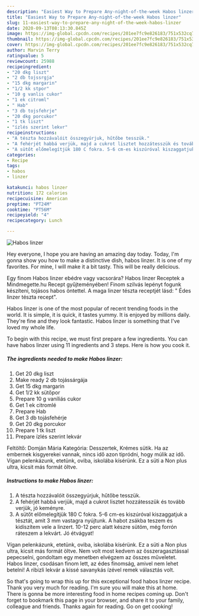 ```yaml
---
description: "Easiest Way to Prepare Any-night-of-the-week Habos linzer"
title: "Easiest Way to Prepare Any-night-of-the-week Habos linzer"
slug: 11-easiest-way-to-prepare-any-night-of-the-week-habos-linzer
date: 2020-09-13T08:13:30.845Z
image: https://img-global.cpcdn.com/recipes/201ee7fc9e826183/751x532cq70/habos-linzer-recept-foto.jpg
thumbnail: https://img-global.cpcdn.com/recipes/201ee7fc9e826183/751x532cq70/habos-linzer-recept-foto.jpg
cover: https://img-global.cpcdn.com/recipes/201ee7fc9e826183/751x532cq70/habos-linzer-recept-foto.jpg
author: Marvin Terry
ratingvalue: 5
reviewcount: 25988
recipeingredient:
- "20 dkg liszt"
- "2 db tojssrgja"
- "15 dkg margarin"
- "1/2 kk stpor"
- "10 g vanlis cukor"
- "1 ek citroml"
- " Hab"
- "3 db tojsfehrje"
- "20 dkg porcukor"
- "1 tk liszt"
- "ízlés szerint lekvr"
recipeinstructions:
- "A tészta hozzávalóit összegyúrjuk, hűtőbe tesszük."
- "A fehérjét habbá verjük, majd a cukrot lisztet hozzátesszük és tovább verjük, jó keményre."
- "A sütőt előmelegítjük 180 C fokra. 5-6 cm-es kiszúróval kiszaggatjuk a tésztát, amit 3 mm vastagra nyújtunk. A habot zsákba teszem és kidíszítem vele a linzert. 10-12 perc alatt készre sütöm, még forrón ráteszem a lekvárt. Jó étvágyat!"
categories:
- Recipe
tags:
- habos
- linzer

katakunci: habos linzer 
nutrition: 172 calories
recipecuisine: American
preptime: "PT24M"
cooktime: "PT56M"
recipeyield: "4"
recipecategory: Lunch

---
```



![Habos linzer](https://img-global.cpcdn.com/recipes/201ee7fc9e826183/751x532cq70/habos-linzer-recept-foto.jpg)

Hey everyone, I hope you are having an amazing day today. Today, I'm gonna show you how to make a distinctive dish, habos linzer. It is one of my favorites. For mine, I will make it a bit tasty. This will be really delicious.

Egy finom Habos linzer ebédre vagy vacsorára? Habos linzer Receptek a Mindmegette.hu Recept gyűjteményében! Finom szilvás lepényt fogunk készíteni, tojásos habos öntettel. A maga linzer tészta receptjét lásd: &#34; Édes linzer tészta recept&#34;.

Habos linzer is one of the most popular of recent trending foods in the world. It is simple, it is quick, it tastes yummy. It is enjoyed by millions daily. They're fine and they look fantastic. Habos linzer is something that I've loved my whole life.


To begin with this recipe, we must first prepare a few ingredients. You can have habos linzer using 11 ingredients and 3 steps. Here is how you cook it.

<!--inarticleads1-->

##### The ingredients needed to make Habos linzer:

1. Get 20 dkg liszt
1. Make ready 2 db tojássárgája
1. Get 15 dkg margarin
1. Get 1/2 kk sütőpor
1. Prepare 10 g vaníliás cukor
1. Get 1 ek citromlé
1. Prepare  Hab
1. Get 3 db tojásfehérje
1. Get 20 dkg porcukor
1. Prepare 1 tk liszt
1. Prepare ízlés szerint lekvár


Feltöltő: Domján Mária Kategória: Desszertek, Krémes sütik. Ha az embernek kisgyerekei vannak, nincs idő azon tipródni, hogy múlik az idő. Vígan pelenkázunk, etetünk, oviba, iskolába kísérünk. Ez a süti a Non plus ultra, kicsit más formát öltve. 

<!--inarticleads2-->

##### Instructions to make Habos linzer:

1. A tészta hozzávalóit összegyúrjuk, hűtőbe tesszük.
1. A fehérjét habbá verjük, majd a cukrot lisztet hozzátesszük és tovább verjük, jó keményre.
1. A sütőt előmelegítjük 180 C fokra. 5-6 cm-es kiszúróval kiszaggatjuk a tésztát, amit 3 mm vastagra nyújtunk. A habot zsákba teszem és kidíszítem vele a linzert. 10-12 perc alatt készre sütöm, még forrón ráteszem a lekvárt. Jó étvágyat!


Vígan pelenkázunk, etetünk, oviba, iskolába kísérünk. Ez a süti a Non plus ultra, kicsit más formát öltve. Nem volt most kedvem az összeragasztással pepecselni, gondoltam egy menetben elvégzem az összes műveletet. Habos linzer, csodásan finom lett, az édes finomság, amivel nem lehet betelni! A ribizli lekvár a kissé savanykás ízével remek választás volt. 

So that's going to wrap this up for this exceptional food habos linzer recipe. Thank you very much for reading. I'm sure you will make this at home. There is gonna be more interesting food in home recipes coming up. Don't forget to bookmark this page in your browser, and share it to your family, colleague and friends. Thanks again for reading. Go on get cooking!
